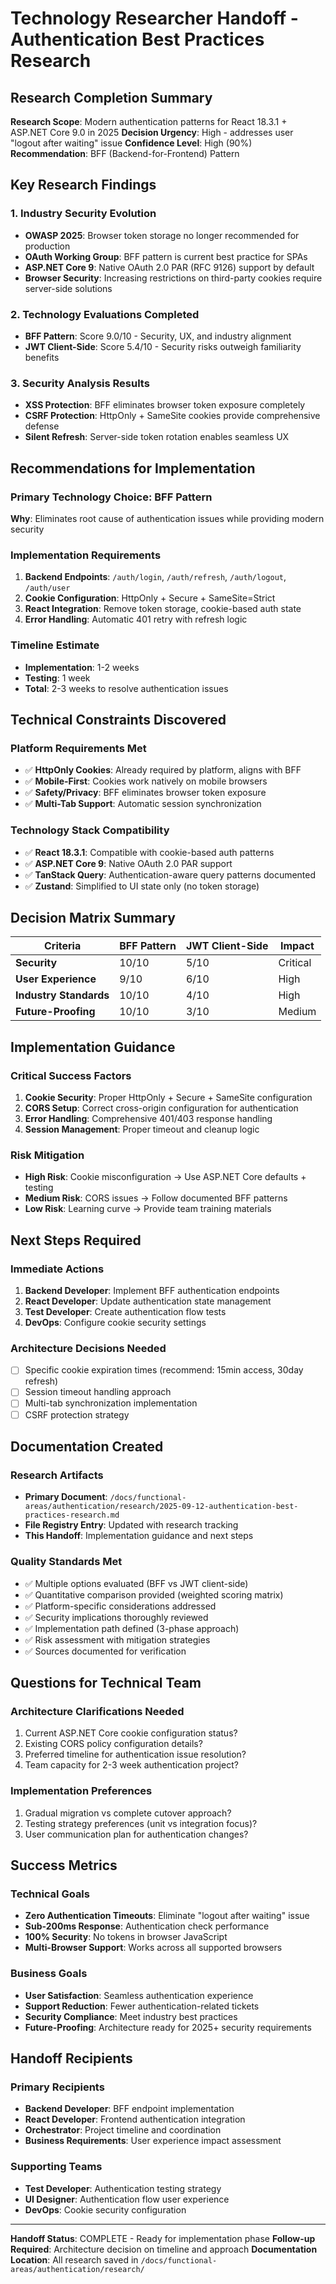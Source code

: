 # Technology Researcher Handoff - Authentication Best Practices Research
<!-- Date: 2025-09-12 -->
<!-- Agent: Technology Researcher -->
<!-- Next Phase: Architecture Decision Implementation -->

## Research Completion Summary

**Research Scope**: Modern authentication patterns for React 18.3.1 + ASP.NET Core 9.0 in 2025
**Decision Urgency**: High - addresses user "logout after waiting" issue
**Confidence Level**: High (90%)
**Recommendation**: BFF (Backend-for-Frontend) Pattern

## Key Research Findings

### 1. Industry Security Evolution
- **OWASP 2025**: Browser token storage no longer recommended for production
- **OAuth Working Group**: BFF pattern is current best practice for SPAs
- **ASP.NET Core 9**: Native OAuth 2.0 PAR (RFC 9126) support by default
- **Browser Security**: Increasing restrictions on third-party cookies require server-side solutions

### 2. Technology Evaluations Completed
- **BFF Pattern**: Score 9.0/10 - Security, UX, and industry alignment
- **JWT Client-Side**: Score 5.4/10 - Security risks outweigh familiarity benefits

### 3. Security Analysis Results
- **XSS Protection**: BFF eliminates browser token exposure completely
- **CSRF Protection**: HttpOnly + SameSite cookies provide comprehensive defense
- **Silent Refresh**: Server-side token rotation enables seamless UX

## Recommendations for Implementation

### Primary Technology Choice: BFF Pattern
**Why**: Eliminates root cause of authentication issues while providing modern security

### Implementation Requirements
1. **Backend Endpoints**: `/auth/login`, `/auth/refresh`, `/auth/logout`, `/auth/user`
2. **Cookie Configuration**: HttpOnly + Secure + SameSite=Strict
3. **React Integration**: Remove token storage, cookie-based auth state
4. **Error Handling**: Automatic 401 retry with refresh logic

### Timeline Estimate
- **Implementation**: 1-2 weeks
- **Testing**: 1 week
- **Total**: 2-3 weeks to resolve authentication issues

## Technical Constraints Discovered

### Platform Requirements Met
- ✅ **HttpOnly Cookies**: Already required by platform, aligns with BFF
- ✅ **Mobile-First**: Cookies work natively on mobile browsers  
- ✅ **Safety/Privacy**: BFF eliminates browser token exposure
- ✅ **Multi-Tab Support**: Automatic session synchronization

### Technology Stack Compatibility
- ✅ **React 18.3.1**: Compatible with cookie-based auth patterns
- ✅ **ASP.NET Core 9**: Native OAuth 2.0 PAR support
- ✅ **TanStack Query**: Authentication-aware query patterns documented
- ✅ **Zustand**: Simplified to UI state only (no token storage)

## Decision Matrix Summary

| Criteria | BFF Pattern | JWT Client-Side | Impact |
|----------|-------------|-----------------|--------|
| **Security** | 10/10 | 5/10 | Critical |
| **User Experience** | 9/10 | 6/10 | High |
| **Industry Standards** | 10/10 | 4/10 | High |
| **Future-Proofing** | 10/10 | 3/10 | Medium |

## Implementation Guidance

### Critical Success Factors
1. **Cookie Security**: Proper HttpOnly + Secure + SameSite configuration
2. **CORS Setup**: Correct cross-origin configuration for authentication
3. **Error Handling**: Comprehensive 401/403 response handling
4. **Session Management**: Proper timeout and cleanup logic

### Risk Mitigation
- **High Risk**: Cookie misconfiguration → Use ASP.NET Core defaults + testing
- **Medium Risk**: CORS issues → Follow documented BFF patterns
- **Low Risk**: Learning curve → Provide team training materials

## Next Steps Required

### Immediate Actions
1. **Backend Developer**: Implement BFF authentication endpoints
2. **React Developer**: Update authentication state management  
3. **Test Developer**: Create authentication flow tests
4. **DevOps**: Configure cookie security settings

### Architecture Decisions Needed
- [ ] Specific cookie expiration times (recommend: 15min access, 30day refresh)
- [ ] Session timeout handling approach
- [ ] Multi-tab synchronization implementation
- [ ] CSRF protection strategy

## Documentation Created

### Research Artifacts
- **Primary Document**: `/docs/functional-areas/authentication/research/2025-09-12-authentication-best-practices-research.md`
- **File Registry Entry**: Updated with research tracking
- **This Handoff**: Implementation guidance and next steps

### Quality Standards Met
- ✅ Multiple options evaluated (BFF vs JWT client-side)
- ✅ Quantitative comparison provided (weighted scoring matrix)
- ✅ Platform-specific considerations addressed
- ✅ Security implications thoroughly reviewed
- ✅ Implementation path defined (3-phase approach)
- ✅ Risk assessment with mitigation strategies
- ✅ Sources documented for verification

## Questions for Technical Team

### Architecture Clarifications Needed
1. Current ASP.NET Core cookie configuration status?
2. Existing CORS policy configuration details?  
3. Preferred timeline for authentication issue resolution?
4. Team capacity for 2-3 week authentication project?

### Implementation Preferences
1. Gradual migration vs complete cutover approach?
2. Testing strategy preferences (unit vs integration focus)?
3. User communication plan for authentication changes?

## Success Metrics

### Technical Goals
- **Zero Authentication Timeouts**: Eliminate "logout after waiting" issue
- **Sub-200ms Response**: Authentication check performance
- **100% Security**: No tokens in browser JavaScript
- **Multi-Browser Support**: Works across all supported browsers

### Business Goals  
- **User Satisfaction**: Seamless authentication experience
- **Support Reduction**: Fewer authentication-related tickets
- **Security Compliance**: Meet industry best practices
- **Future-Proofing**: Architecture ready for 2025+ security requirements

## Handoff Recipients

### Primary Recipients
- **Backend Developer**: BFF endpoint implementation
- **React Developer**: Frontend authentication integration
- **Orchestrator**: Project timeline and coordination
- **Business Requirements**: User experience impact assessment

### Supporting Teams
- **Test Developer**: Authentication testing strategy
- **UI Designer**: Authentication flow user experience
- **DevOps**: Cookie security configuration

---

**Handoff Status**: COMPLETE - Ready for implementation phase
**Follow-up Required**: Architecture decision on timeline and approach
**Documentation Location**: All research saved in `/docs/functional-areas/authentication/research/`